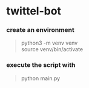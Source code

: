 # twittel-bot

### create an environment 
>python3 -m venv venv                                 
>source venv/bin/activate

### execute the script with 
>python main.py